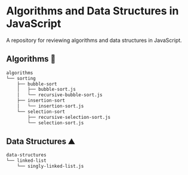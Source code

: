 # Algorithms and Data Structures in JavaScript

A repository for reviewing algorithms and data structures in JavaScript.

## Algorithms 🚀

```bash
algorithms
└── sorting
    ├── bubble-sort
    │   ├── bubble-sort.js
    │   └── recursive-bubble-sort.js
    ├── insertion-sort
    │   └── insertion-sort.js
    └── selection-sort
        ├── recursive-selection-sort.js
        └── selection-sort.js
```

## Data Structures ⛰️

```bash
data-structures
└── linked-list
    └── singly-linked-list.js
```
